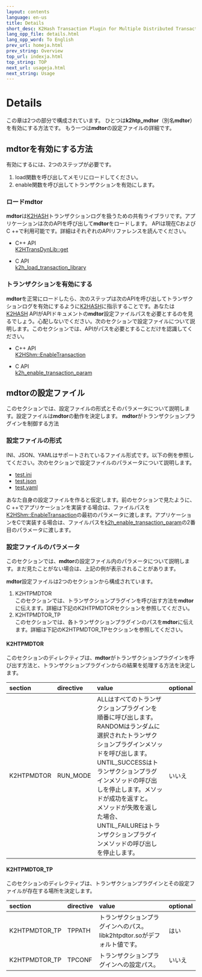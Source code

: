 ```yaml
---
layout: contents
language: en-us
title: Details
short_desc: K2Hash Transaction Plugin for Multiple Distributed Transaction Of Repeater
lang_opp_file: details.html
lang_opp_word: To English
prev_url: homeja.html
prev_string: Overview
top_url: indexja.html
top_string: TOP
next_url: usageja.html
next_string: Usage
---
```


# Details

この章は2つの部分で構成されています。 ひとつは**k2htp_mdtor**（別名**mdtor**）を有効にする方法です。 もう一つは**mdtor**の設定ファイルの詳細です。

## **mdtor**を有効にする方法

有効にするには、2つのステップが必要です。

1. load関数を呼び出してメモリにロードしてください。
2. enable関数を呼び出してトランザクションを有効にします。

### ロードmdtor

**mdtor**は[K2HASH](https://k2hash.antpick.ax)トランザクションログを扱うための共有ライブラリです。アプリケーションは次のAPIを呼び出して**mdtor**をロードします。 APIは現在CおよびC ++で利用可能です。詳細はそれぞれのAPIリファレンスを読んでください。

- C++ API  
[K2HTransDynLib::get](https://k2hash.antpick.ax/developer.html#K2HTRANSDYNLIB)

- C API  
[k2h_load_transaction_library](https://k2hash.antpick.ax/developer.html#DSO)

### トランザクションを有効にする

**mdtor**を正常にロードしたら、次のステップは次のAPIを呼び出してトランザクションログを有効にするように[K2HASH](https://k2hash.antpick.ax)に指示することです。あなたは[K2HASH](https://k2hash.antpick.ax) APIがAPIドキュメントの**mdtor**設定ファイルパスを必要とするのを見るでしょう。心配しないでください。次のセクションで設定ファイルについて説明します。このセクションでは、APIがパスを必要とすることだけを認識してください。

- C++ API  
[K2HShm::EnableTransaction](https://k2hash.antpick.ax/developer.html#-k2hshm-class)

- C API  
[k2h_enable_transaction_param](https://k2hash.antpick.ax/developer.html#-transaction-archive-familyc-i--f)

## **mdtor**の設定ファイル

このセクションでは、設定ファイルの形式とそのパラメータについて説明します。設定ファイルは**mdtor**の動作を決定します。 **mdtor**がトランザクションプラグインを制御する方法

### 設定ファイルの形式

INI、JSON、YAMLはサポートされているファイル形式です。以下の例を参照してください。次のセクションで設定ファイルのパラメータについて説明します。

- [test.ini](https://github.com/yahoojapan/k2htp_mdtor/blob/master/tests/test.ini)
- [test.json](https://github.com/yahoojapan/k2htp_mdtor/blob/master/tests/test.json)
- [test.yaml](https://github.com/yahoojapan/k2htp_mdtor/blob/master/tests/test.yaml)

あなた自身の設定ファイルを作ると仮定します。前のセクションで見たように、C ++でアプリケーションを実装する場合は、ファイルパスを[K2HShm::EnableTransaction](https://k2hash.antpick.ax/developer.html#-k2hshm-class)の最初のパラメータに渡します。アプリケーションをCで実装する場合は、ファイルパスを[k2h_enable_transaction_param](https://k2hash.antpick.ax/developer.html#-transaction-archive-familyc-i--f)の2番目のパラメータに渡します。

### 設定ファイルのパラメータ

このセクションでは、**mdtor**の設定ファイル内のパラメータについて説明します。まだ見たことがない場合は、上記の例が表示されることがあります。

**mdtor**設定ファイルは2つのセクションから構成されています。

1. K2HTPMDTOR  
   このセクションでは、トランザクションプラグインを呼び出す方法を**mdtor**に伝えます。詳細は下記のK2HTPMDTORセクションを参照してください。
2. K2HTPMDTOR_TP  
   このセクションでは、各トランザクションプラグインのパスを**mdtor**に伝えます。詳細は下記のK2HTPMDTOR_TPセクションを参照してください。

#### K2HTPMDTOR  

このセクションのディレクティブは、**mdtor**がトランザクションプラグインを呼び出す方法と、トランザクションプラグインからの結果を処理する方法を決定します。

|section|directive|value|optional|
|:--|:--|:--|:--|
|K2HTPMDTOR|RUN_MODE|ALLはすべてのトランザクションプラグインを順番に呼び出します。 <br /> RANDOMはランダムに選択されたトランザクションプラグインメソッドを呼び出します。 <br /> UNTIL_SUCCESSはトランザクションプラグインメソッドの呼び出しを停止します。メソッドが成功を返すと。 <br /> メソッドが失敗を返した場合、UNTIL_FAILUREはトランザクションプラグインメソッドの呼び出しを停止します。 |いいえ|

#### K2HTPMDTOR_TP  
このセクションのディレクティブは、トランザクションプラグインとその設定ファイルが存在する場所を決定します。

|section|directive|value|optional|
|:--|:--|:--|:--|
|K2HTPMDTOR_TP|TPPATH|トランザクションプラグインへのパス。 libk2htpdtor.soがデフォルト値です。|はい|
|K2HTPMDTOR_TP|TPCONF|トランザクションプラグインへの設定パス。|いいえ|
